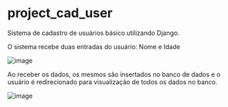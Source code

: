 # project_cad_user

Sistema de cadastro de usuários básico utilizando Django.

O sistema recebe duas entradas do usuário: Nome e Idade

![image](https://github.com/gabrielgreco1/project_cad_user/assets/110870588/a2b0aafa-0453-488b-83c6-2295cea90f2f)

Ao receber os dados, os mesmos são insertados no banco de dados e o usuário é redirecionado para visualização de todos os dados no banco.

![image](https://github.com/gabrielgreco1/project_cad_user/assets/110870588/51b3fd96-7c8b-4c12-94ba-48384190e983)


